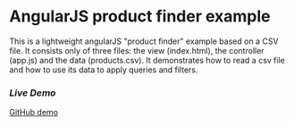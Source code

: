 AngularJS product finder example
================================

This is a lightweight angularJS "product finder" example based on a CSV file. It consists only of three files: the view (index.html), the controller (app.js) and the data (products.csv). It demonstrates how to read a csv file and how to use its data to apply queries and filters. 


### ***Live Demo***

<a href="http://htmlpreview.github.io/?https://github.com/axax/ng-product-finder/blob/master/index.html" target="_blank">GitHub demo</a>
